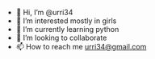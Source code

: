 - 👋 Hi, I’m @urri34
- 👀 I’m interested mostly in girls
- 🌱 I’m currently learning python
- 💞️ I’m looking to collaborate
- 📫 How to reach me urri34@gmail.com

<!---
urri34/urri34 is a ✨ special ✨ repository because its `README.md` (this file) appears on your GitHub profile.
You can click the Preview link to take a look at your changes.
--->
